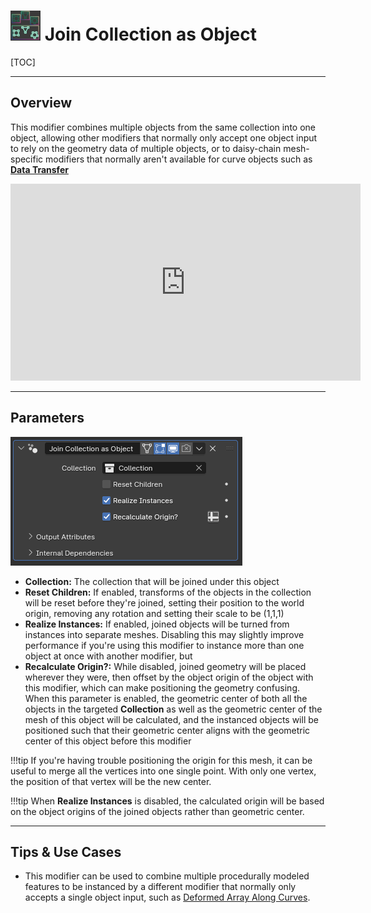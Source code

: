 # ![icon](../img/icons/join_collection.png) Join Collection as Object

[TOC]

---

## Overview
This modifier combines multiple objects from the same collection into one object, allowing other modifiers that normally only accept one object input to rely on the geometry data of multiple objects, or to daisy-chain mesh-specific modifiers that normally aren't available for curve objects such as [**Data Transfer**](https://docs.blender.org/manual/en/latest/modeling/modifiers/modify/data_transfer.html)

<iframe width="560" height="315" src="https://www.youtube.com/embed/XiPDXwgTTCE?si=ClYt9R4SAp7SbbZ4" title="YouTube video player" frameborder="0" allow="accelerometer; autoplay; clipboard-write; encrypted-media; gyroscope; picture-in-picture; web-share" allowfullscreen></iframe>

---

## Parameters
![Parameters](params/join_collection_as_object.PNG)

* **Collection:** The collection that will be joined under this object
* **Reset Children:** If enabled, transforms of the objects in the collection will be reset before they're joined, setting their position to the world origin, removing any rotation and setting their scale to be (1,1,1)
* **Realize Instances:** If enabled, joined objects will be turned from instances into separate meshes. Disabling this may slightly improve performance if you're using this modifier to instance more than one object at once with another modifier, but 
* **Recalculate Origin?:** While disabled, joined geometry will be placed wherever they were, then offset by the object origin of the object with this modifier, which can make positioning the geometry confusing. When this parameter is enabled, the geometric center of both all the objects in the targeted **Collection** as well as the geometric center of the mesh of this object will be calculated, and the instanced objects will be positioned such that their geometric center aligns with the geometric center of this object before this modifier

!!!tip
    If you're having trouble positioning the origin for this mesh, it can be useful to merge all the vertices into one single point. With only one vertex, the position of that vertex will be the new center.

!!!tip
    When **Realize Instances** is disabled, the calculated origin will be based on the object origins of the joined objects rather than geometric center.

---

## Tips & Use Cases

* This modifier can be used to combine multiple procedurally modeled features to be instanced by a different modifier that normally only accepts a single object input, such as [Deformed Array Along Curves](../mesh_generation/deformed_array_along_curves.md).